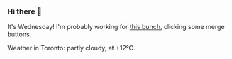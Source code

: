 ### Hi there :wave:

It's Wednesday! I'm probably working for [this bunch](https://github.com/kohofinancial), clicking some merge buttons.

Weather in Toronto: partly cloudy, at +12°C.
